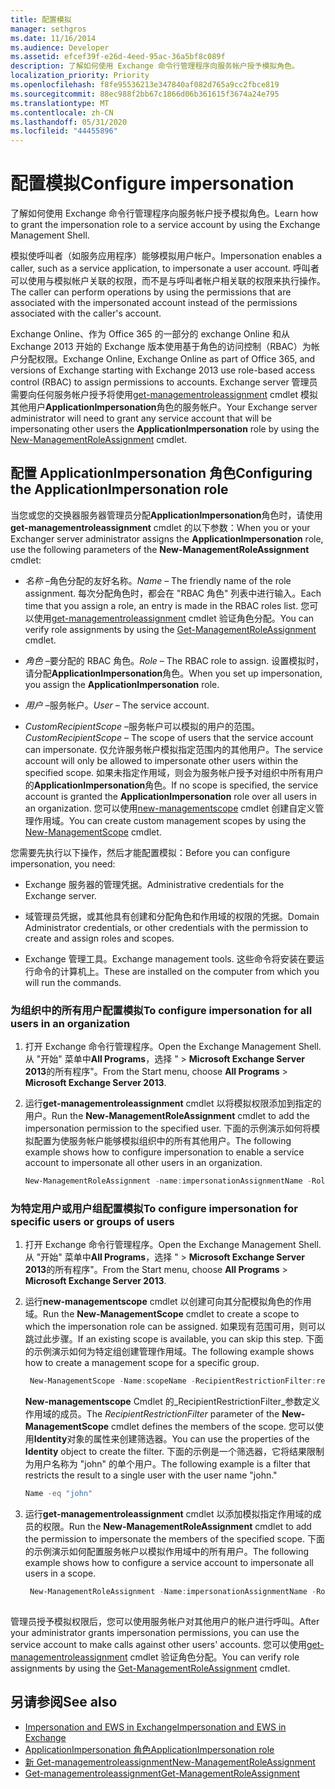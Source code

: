 ```yaml
---
title: 配置模拟
manager: sethgros
ms.date: 11/16/2014
ms.audience: Developer
ms.assetid: efcef39f-e26d-4eed-95ac-36a5bf8c089f
description: 了解如何使用 Exchange 命令行管理程序向服务帐户授予模拟角色。
localization_priority: Priority
ms.openlocfilehash: f8fe95536213e347840af082d765a9cc2fbce819
ms.sourcegitcommit: 88ec988f2bb67c1866d06b361615f3674a24e795
ms.translationtype: MT
ms.contentlocale: zh-CN
ms.lasthandoff: 05/31/2020
ms.locfileid: "44455896"
---
```

# <a name="configure-impersonation"></a><span data-ttu-id="4d22f-103">配置模拟</span><span class="sxs-lookup"><span data-stu-id="4d22f-103">Configure impersonation</span></span>

<span data-ttu-id="4d22f-104">了解如何使用 Exchange 命令行管理程序向服务帐户授予模拟角色。</span><span class="sxs-lookup"><span data-stu-id="4d22f-104">Learn how to grant the impersonation role to a service account by using the Exchange Management Shell.</span></span> 
  
<span data-ttu-id="4d22f-105">模拟使呼叫者（如服务应用程序）能够模拟用户帐户。</span><span class="sxs-lookup"><span data-stu-id="4d22f-105">Impersonation enables a caller, such as a service application, to impersonate a user account.</span></span> <span data-ttu-id="4d22f-106">呼叫者可以使用与模拟帐户关联的权限，而不是与呼叫者帐户相关联的权限来执行操作。</span><span class="sxs-lookup"><span data-stu-id="4d22f-106">The caller can perform operations by using the permissions that are associated with the impersonated account instead of the permissions associated with the caller's account.</span></span>
  
<span data-ttu-id="4d22f-107">Exchange Online、作为 Office 365 的一部分的 exchange Online 和从 Exchange 2013 开始的 Exchange 版本使用基于角色的访问控制（RBAC）为帐户分配权限。</span><span class="sxs-lookup"><span data-stu-id="4d22f-107">Exchange Online, Exchange Online as part of Office 365, and versions of Exchange starting with Exchange 2013 use role-based access control (RBAC) to assign permissions to accounts.</span></span> <span data-ttu-id="4d22f-108">Exchange server 管理员需要向任何服务帐户授予将使用[get-managementroleassignment](https://msdn.microsoft.com/library/34d4f2e3-f2c5-49e1-a6a9-1366da65a78c.aspx) cmdlet 模拟其他用户**ApplicationImpersonation**角色的服务帐户。</span><span class="sxs-lookup"><span data-stu-id="4d22f-108">Your Exchange server administrator will need to grant any service account that will be impersonating other users the **ApplicationImpersonation** role by using the [New-ManagementRoleAssignment](https://msdn.microsoft.com/library/34d4f2e3-f2c5-49e1-a6a9-1366da65a78c.aspx) cmdlet.</span></span> 
  
## <a name="configuring-the-applicationimpersonation-role"></a><span data-ttu-id="4d22f-109">配置 ApplicationImpersonation 角色</span><span class="sxs-lookup"><span data-stu-id="4d22f-109">Configuring the ApplicationImpersonation role</span></span>

<span data-ttu-id="4d22f-110">当您或您的交换器服务器管理员分配**ApplicationImpersonation**角色时，请使用**get-managementroleassignment** cmdlet 的以下参数：</span><span class="sxs-lookup"><span data-stu-id="4d22f-110">When you or your Exchanger server administrator assigns the **ApplicationImpersonation** role, use the following parameters of the **New-ManagementRoleAssignment** cmdlet:</span></span> 
  
-  <span data-ttu-id="4d22f-111">_名称_ &ndash;角色分配的友好名称。</span><span class="sxs-lookup"><span data-stu-id="4d22f-111">_Name_ &ndash; The friendly name of the role assignment.</span></span> <span data-ttu-id="4d22f-112">每次分配角色时，都会在 "RBAC 角色" 列表中进行输入。</span><span class="sxs-lookup"><span data-stu-id="4d22f-112">Each time that you assign a role, an entry is made in the RBAC roles list.</span></span> <span data-ttu-id="4d22f-113">您可以使用[get-managementroleassignment](https://msdn.microsoft.com/library/a3a6ee46-061b-444a-8639-43a416309445.aspx) cmdlet 验证角色分配。</span><span class="sxs-lookup"><span data-stu-id="4d22f-113">You can verify role assignments by using the [Get-ManagementRoleAssignment](https://msdn.microsoft.com/library/a3a6ee46-061b-444a-8639-43a416309445.aspx) cmdlet.</span></span> 
    
-  <span data-ttu-id="4d22f-114">_角色_ &ndash;要分配的 RBAC 角色。</span><span class="sxs-lookup"><span data-stu-id="4d22f-114">_Role_ &ndash; The RBAC role to assign.</span></span> <span data-ttu-id="4d22f-115">设置模拟时，请分配**ApplicationImpersonation**角色。</span><span class="sxs-lookup"><span data-stu-id="4d22f-115">When you set up impersonation, you assign the **ApplicationImpersonation** role.</span></span> 
    
-  <span data-ttu-id="4d22f-116">_用户_ &ndash;服务帐户。</span><span class="sxs-lookup"><span data-stu-id="4d22f-116">_User_ &ndash; The service account.</span></span> 
    
-  <span data-ttu-id="4d22f-117">_CustomRecipientScope_ &ndash;服务帐户可以模拟的用户的范围。</span><span class="sxs-lookup"><span data-stu-id="4d22f-117">_CustomRecipientScope_ &ndash; The scope of users that the service account can impersonate.</span></span> <span data-ttu-id="4d22f-118">仅允许服务帐户模拟指定范围内的其他用户。</span><span class="sxs-lookup"><span data-stu-id="4d22f-118">The service account will only be allowed to impersonate other users within the specified scope.</span></span> <span data-ttu-id="4d22f-119">如果未指定作用域，则会为服务帐户授予对组织中所有用户的**ApplicationImpersonation**角色。</span><span class="sxs-lookup"><span data-stu-id="4d22f-119">If no scope is specified, the service account is granted the **ApplicationImpersonation** role over all users in an organization.</span></span> <span data-ttu-id="4d22f-120">您可以使用[new-managementscope](https://msdn.microsoft.com/library/1ea1f474-69d6-48c0-9beb-bfa4442c5dab.aspx) cmdlet 创建自定义管理作用域。</span><span class="sxs-lookup"><span data-stu-id="4d22f-120">You can create custom management scopes by using the [New-ManagementScope](https://msdn.microsoft.com/library/1ea1f474-69d6-48c0-9beb-bfa4442c5dab.aspx) cmdlet.</span></span> 
    
<span data-ttu-id="4d22f-121">您需要先执行以下操作，然后才能配置模拟：</span><span class="sxs-lookup"><span data-stu-id="4d22f-121">Before you can configure impersonation, you need:</span></span>
  
- <span data-ttu-id="4d22f-122">Exchange 服务器的管理凭据。</span><span class="sxs-lookup"><span data-stu-id="4d22f-122">Administrative credentials for the Exchange server.</span></span>
    
- <span data-ttu-id="4d22f-123">域管理员凭据，或其他具有创建和分配角色和作用域的权限的凭据。</span><span class="sxs-lookup"><span data-stu-id="4d22f-123">Domain Administrator credentials, or other credentials with the permission to create and assign roles and scopes.</span></span>
    
- <span data-ttu-id="4d22f-124">Exchange 管理工具。</span><span class="sxs-lookup"><span data-stu-id="4d22f-124">Exchange management tools.</span></span> <span data-ttu-id="4d22f-125">这些命令将安装在要运行命令的计算机上。</span><span class="sxs-lookup"><span data-stu-id="4d22f-125">These are installed on the computer from which you will run the commands.</span></span>
    
### <a name="to-configure-impersonation-for-all-users-in-an-organization"></a><span data-ttu-id="4d22f-126">为组织中的所有用户配置模拟</span><span class="sxs-lookup"><span data-stu-id="4d22f-126">To configure impersonation for all users in an organization</span></span>

1. <span data-ttu-id="4d22f-127">打开 Exchange 命令行管理程序。</span><span class="sxs-lookup"><span data-stu-id="4d22f-127">Open the Exchange Management Shell.</span></span> <span data-ttu-id="4d22f-128">从 "开始" 菜单中**All Programs**，选择 "  >  **Microsoft Exchange Server 2013**的所有程序"。</span><span class="sxs-lookup"><span data-stu-id="4d22f-128">From the Start menu, choose **All Programs** > **Microsoft Exchange Server 2013**.</span></span> 
    
2. <span data-ttu-id="4d22f-129">运行**get-managementroleassignment** cmdlet 以将模拟权限添加到指定的用户。</span><span class="sxs-lookup"><span data-stu-id="4d22f-129">Run the **New-ManagementRoleAssignment** cmdlet to add the impersonation permission to the specified user.</span></span> <span data-ttu-id="4d22f-130">下面的示例演示如何将模拟配置为使服务帐户能够模拟组织中的所有其他用户。</span><span class="sxs-lookup"><span data-stu-id="4d22f-130">The following example shows how to configure impersonation to enable a service account to impersonate all other users in an organization.</span></span> 
    
   ```powershell
   New-ManagementRoleAssignment -name:impersonationAssignmentName -Role:ApplicationImpersonation -User:serviceAccount 
   ```

### <a name="to-configure-impersonation-for-specific-users-or-groups-of-users"></a><span data-ttu-id="4d22f-131">为特定用户或用户组配置模拟</span><span class="sxs-lookup"><span data-stu-id="4d22f-131">To configure impersonation for specific users or groups of users</span></span>

1. <span data-ttu-id="4d22f-132">打开 Exchange 命令行管理程序。</span><span class="sxs-lookup"><span data-stu-id="4d22f-132">Open the Exchange Management Shell.</span></span> <span data-ttu-id="4d22f-133">从 "开始" 菜单中**All Programs**，选择 "  >  **Microsoft Exchange Server 2013**的所有程序"。</span><span class="sxs-lookup"><span data-stu-id="4d22f-133">From the Start menu, choose **All Programs** > **Microsoft Exchange Server 2013**.</span></span> 
    
2. <span data-ttu-id="4d22f-134">运行**new-managementscope** cmdlet 以创建可向其分配模拟角色的作用域。</span><span class="sxs-lookup"><span data-stu-id="4d22f-134">Run the **New-ManagementScope** cmdlet to create a scope to which the impersonation role can be assigned.</span></span> <span data-ttu-id="4d22f-135">如果现有范围可用，则可以跳过此步骤。</span><span class="sxs-lookup"><span data-stu-id="4d22f-135">If an existing scope is available, you can skip this step.</span></span> <span data-ttu-id="4d22f-136">下面的示例演示如何为特定组创建管理作用域。</span><span class="sxs-lookup"><span data-stu-id="4d22f-136">The following example shows how to create a management scope for a specific group.</span></span> 
    
   ```powershell
    New-ManagementScope -Name:scopeName -RecipientRestrictionFilter:recipientFilter
   ```

   <span data-ttu-id="4d22f-137">**New-managementscope** Cmdlet 的_RecipientRestrictionFilter_参数定义作用域的成员。</span><span class="sxs-lookup"><span data-stu-id="4d22f-137">The _RecipientRestrictionFilter_ parameter of the **New-ManagementScope** cmdlet defines the members of the scope.</span></span> <span data-ttu-id="4d22f-138">您可以使用**Identity**对象的属性来创建筛选器。</span><span class="sxs-lookup"><span data-stu-id="4d22f-138">You can use the properties of the **Identity** object to create the filter.</span></span> <span data-ttu-id="4d22f-139">下面的示例是一个筛选器，它将结果限制为用户名称为 "john" 的单个用户。</span><span class="sxs-lookup"><span data-stu-id="4d22f-139">The following example is a filter that restricts the result to a single user with the user name "john."</span></span> 
    
   ```powershell
   Name -eq "john"
   ```

3. <span data-ttu-id="4d22f-140">运行**get-managementroleassignment** cmdlet 以添加模拟指定作用域的成员的权限。</span><span class="sxs-lookup"><span data-stu-id="4d22f-140">Run the **New-ManagementRoleAssignment** cmdlet to add the permission to impersonate the members of the specified scope.</span></span> <span data-ttu-id="4d22f-141">下面的示例演示如何配置服务帐户以模拟作用域中的所有用户。</span><span class="sxs-lookup"><span data-stu-id="4d22f-141">The following example shows how to configure a service account to impersonate all users in a scope.</span></span> 
    
   ```powershell
    New-ManagementRoleAssignment -Name:impersonationAssignmentName -Role:ApplicationImpersonation -User:serviceAccount -CustomRecipientWriteScope:scopeName
    
   ```


<span data-ttu-id="4d22f-142">管理员授予模拟权限后，您可以使用服务帐户对其他用户的帐户进行呼叫。</span><span class="sxs-lookup"><span data-stu-id="4d22f-142">After your administrator grants impersonation permissions, you can use the service account to make calls against other users' accounts.</span></span> <span data-ttu-id="4d22f-143">您可以使用[get-managementroleassignment](https://msdn.microsoft.com/library/a3a6ee46-061b-444a-8639-43a416309445.aspx) cmdlet 验证角色分配。</span><span class="sxs-lookup"><span data-stu-id="4d22f-143">You can verify role assignments by using the [Get-ManagementRoleAssignment](https://msdn.microsoft.com/library/a3a6ee46-061b-444a-8639-43a416309445.aspx) cmdlet.</span></span> 
  
## <a name="see-also"></a><span data-ttu-id="4d22f-144">另请参阅</span><span class="sxs-lookup"><span data-stu-id="4d22f-144">See also</span></span>

- [<span data-ttu-id="4d22f-145">Impersonation and EWS in Exchange</span><span class="sxs-lookup"><span data-stu-id="4d22f-145">Impersonation and EWS in Exchange</span></span>](impersonation-and-ews-in-exchange.md)
- [<span data-ttu-id="4d22f-146">ApplicationImpersonation 角色</span><span class="sxs-lookup"><span data-stu-id="4d22f-146">ApplicationImpersonation role</span></span>](https://technet.microsoft.com/library/dd776119%28v=exchg.150%29.aspx)   
- [<span data-ttu-id="4d22f-147">新 Get-managementroleassignment</span><span class="sxs-lookup"><span data-stu-id="4d22f-147">New-ManagementRoleAssignment</span></span>](https://msdn.microsoft.com/library/34d4f2e3-f2c5-49e1-a6a9-1366da65a78c.aspx)    
- [<span data-ttu-id="4d22f-148">Get-managementroleassignment</span><span class="sxs-lookup"><span data-stu-id="4d22f-148">Get-ManagementRoleAssignment</span></span>](https://msdn.microsoft.com/library/a3a6ee46-061b-444a-8639-43a416309445.aspx)
    

